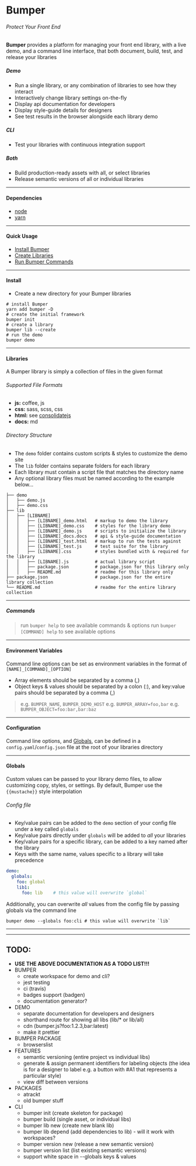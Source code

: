 # Bumper
###### Protect Your Front End
**Bumper** provides a platform for managing your front end library, with a live demo, and a command line interface, that both document, build, test, and release your libraries

##### Demo
* Run a single library, or any combination of libraries to see how they interact
* Interactively change library settings on-the-fly
* Display api documentation for developers
* Display style-guide details for designers
* See test results in the browser alongside each library demo

##### CLI
* Test your libraries with continuous integration support

##### Both
* Build production-ready assets with all, or select libraries
* Release semantic versions of all or individual libraries

---
#### Dependencies
* [node](nodejs.org)
* [yarn](yarnpkg.com)

---
#### Quick Usage
* [Install Bumper](#install)
* [Create Libraries](#libraries)
* [Run Bumper Commands](#commands)

---
#### Install
* Create a new directory for your Bumper libraries

```shell
# install Bumper
yarn add bumper -D
# create the initial framework
bumper init
# create a library
bumper lib --create
# run the demo
bumper demo
```

---
#### Libraries
A Bumper library is simply a collection of files in the given format

###### Supported File Formats
* **js:** coffee, js
* **css:** sass, scss, css
* **html:** see [consolidatejs](github.com/tj/consolidate.js#supported-template-engines)
* **docs:** md

###### Directory Structure
* The `demo` folder contains custom scripts & styles to customize the demo site
* The `lib` folder contains separate folders for each library
* Each library must contain a script file that matches the directory name
* Any optional library files must be named according to the example below...

```shell
├── demo
│   ├── demo.js
│   ├── demo.css
├── lib
│   ├── [LIBNAME]
│   │   ├── [LIBNAME]_demo.html   # markup to demo the library
│   │   ├── [LIBNAME]_demo.css    # styles for the library demo
│   │   ├── [LIBNAME]_demo.js     # scripts to initialize the library
│   │   ├── [LIBNAME]_docs.docs   # api & style-guide documentation
│   │   ├── [LIBNAME]_test.html   # markup to run the tests against
│   │   ├── [LIBNAME]_test.js     # test suite for the library
│   │   ├── [LIBNAME].css         # styles bundled with & required for the library
│   │   ├── [LIBNAME].js          # actual library script
│   │   ├── package.json          # package.json for this library only
│   │   ├── README.md             # readme for this library only
├── package.json                  # package.json for the entire library collection
└── README.md                     # readme for the entire library collection
```

---
##### Commands
> run `bumper help` to see available commands & options
run `bumper [COMMAND] help` to see available options

---
#### Environment Variables
Command line options can be set as environment variables in the format of `[NAME]_[COMMAND]_[OPTION]`
* Array elements should be separated by a comma (,)
* Object keys & values should be separated by a colon (:), and key:value pairs should be separated by a comma (,)
> e.g. `BUMPER_NAME`, `BUMPER_DEMO_HOST`
> e.g. `BUMPER_ARRAY=foo,bar`
> e.g. `BUMPER_OBJECT=foo:bar,bar:baz`

---
#### Configuration
Command line options, and [Globals](#globals), can be defined in a `config.yaml`/`config.json` file at the root of your libraries directory

___
#### Globals
Custom values can be passed to your library demo files, to allow customizing copy, styles, or settings. By default, Bumper use the `{{mustache}}` style interpolation

###### Config file
* Key/value pairs can be added to the `demo` section of your config file under a key called `globals`
* Key/value pairs directly under `globals` will be added to _all_ your libraries
* Key/value pairs for a specific library, can be added to a key named after the library
* Keys with the same name, values specific to a library will take precedence

```yaml
demo:
  globals:
    foo: global
    lib1:
      foo: lib    # this value will overwrite `global`
```

Additionally, you can overwrite _all_ values from the config file by passing globals via the command line

```shell
bumper demo --globals foo:cli # this value will overwrite `lib`
```

---
---
## TODO:
* **USE THE ABOVE DOCUMENTATION AS A TODO LIST!!!**
* BUMPER
  * create workspace for demo and cli?
  * jest testing
  * ci (travis)
  * badges support (badgen)
  * documentation generator?
* DEMO
  * separate documentation for developers and designers
  * shorthand route for showing all libs (lib/* or lib/all)
  * cdn (bumper.js?foo:1.2.3,bar:latest)
  * make it prettier
* BUMPER PACKAGE
  * browserslist
* FEATURES
  * semantic versioning (entire project vs individual libs)
  * generate & assign permanent identifiers for labeling objects (the idea is for a designer to label e.g. a button with #A1 that represents a particular style)
  * view diff between versions
* PACKAGES
  * atrackt
  * old bumper stuff
* CLI
  * bumper init (create skeleton for package)
  * bumper build (single asset, or individual libs)
  * bumper lib new (create new blank lib)
  * bumper lib depend (add dependencies to lib) - will it work with workspaces?
  * bumper version new (release a new semantic version)
  * bumper version list (list existing semantic versions)
  * support white space in --globals keys & values
